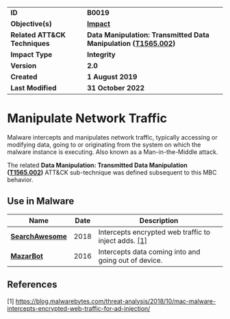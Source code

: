 <table>
<tr>
<td><b>ID</b></td>
<td><b>B0019</b></td>
</tr>
<tr>
<td><b>Objective(s)</b></td>
<td><b><a href="../impact">Impact</a></b></td>
</tr>
<tr>
<td><b>Related ATT&CK Techniques</b></td>
<td><b>Data Manipulation: Transmitted Data Manipulation (<a href="https://attack.mitre.org/techniques/T1565/002/">T1565.002</a>)</b></td>
</tr>
<tr>
<td><b>Impact Type</b></td>
<td><b>Integrity</b></td>
</tr>
<tr>
<td><b>Version</b></td>
<td><b>2.0</b></td>
</tr>
<tr>
<td><b>Created</b></td>
<td><b>1 August 2019</b></td>
</tr>
<tr>
<td><b>Last Modified</b></td>
<td><b>31 October 2022</b></td>
</tr>
</table>


# Manipulate Network Traffic

Malware intercepts and manipulates network traffic, typically accessing or modifying data, going to or originating from the system on which the malware instance is executing. Also known as a Man-in-the-Middle attack.

The related **Data Manipulation: Transmitted Data Manipulation ([T1565.002](https://attack.mitre.org/techniques/T1565/002/))** ATT&CK sub-technique was defined subsequent to this MBC behavior.

## Use in Malware

|Name|Date|Description|
|---|---|---|
|[**SearchAwesome**](../xample-malware/searchawesome.md)|2018|Intercepts encrypted web traffic to inject adds. [[1]](#1)|
|[**MazarBot**](../xample-malware/mazarbot.md)|2016|Intercepts data coming into and going out of device.|

## References

<a name="1">[1]</a> https://blog.malwarebytes.com/threat-analysis/2018/10/mac-malware-intercepts-encrypted-web-traffic-for-ad-injection/

